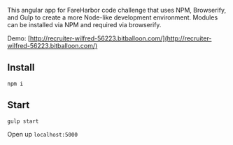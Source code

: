 This angular app for FareHarbor code challenge that uses NPM, Browserify, and Gulp to create a more Node-like development environment. Modules can be installed via NPM and required via browserify.


Demo: [http://recruiter-wilfred-56223.bitballoon.com/](http://recruiter-wilfred-56223.bitballoon.com/)

## Install 

```
npm i
```

## Start

```
gulp start
```

Open up `localhost:5000`
